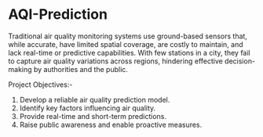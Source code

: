 # AQI-Prediction

Traditional air quality monitoring systems use ground-based sensors that, while accurate, have limited spatial coverage, are costly to maintain, and lack real-time or predictive capabilities. With few stations in a city, they fail to capture air quality variations across regions, hindering effective decision-making by authorities and the public.

Project Objectives:-
1. Develop a reliable air quality prediction model.
2. Identify key factors influencing air quality.
3. Provide real-time and short-term predictions.
4. Raise public awareness and enable proactive measures.
